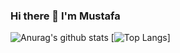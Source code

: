 ###            Hi there 👋 I'm Mustafa

<!--
**mustafa-dal/mustafa-dal** is a ✨ _special_ ✨ repository because its `README.md` (this file) appears on your GitHub profile.

Here are some ideas to get you started:

- 🌱 I’m currently learning Java Programming Language.
- 🤔 I’m looking for help with ...
- 💬 Don't ask me yet.
- 📫 How to reach me: 1mustafa.dal@gmail.com
- 📝 I regularly write articles on https://www.mertmekatronik.com/profil/mustafadal
-->
![Anurag's github stats](https://github-readme-stats.vercel.app/api?username=mustafa-dal&show_icons=true)
[![Top Langs](https://github-readme-stats.vercel.app/api/top-langs/?username=mustafa-dal&langs_count=8)]
